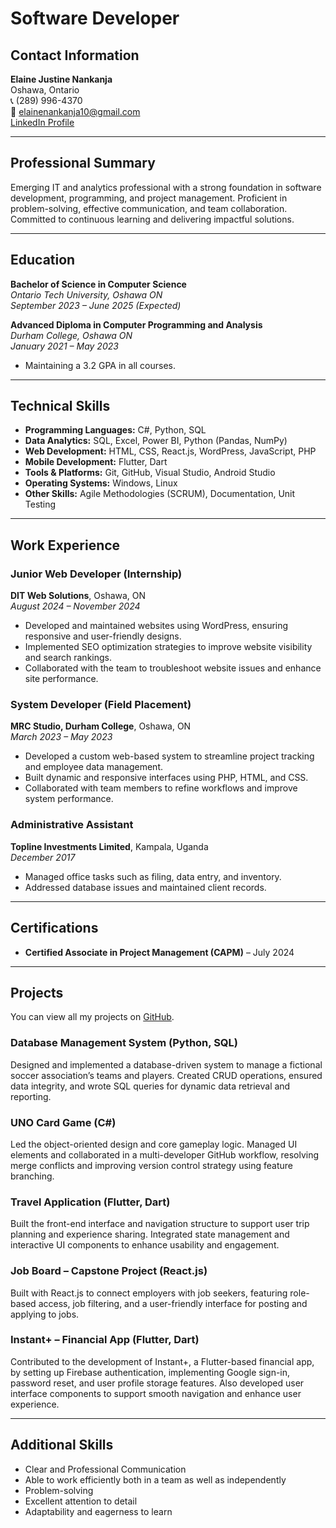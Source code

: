# Software Developer

## Contact Information
**Elaine Justine Nankanja**  
Oshawa, Ontario  
📞 (289) 996-4370  
📧 elainenankanja10@gmail.com  
[LinkedIn Profile](https://www.linkedin.com/in/ElaineNankanja/)

---

## Professional Summary
Emerging IT and analytics professional with a strong foundation in software development, programming, and project management. Proficient in problem-solving, effective communication, and team collaboration. Committed to continuous learning and delivering impactful solutions.

---

## Education

**Bachelor of Science in Computer Science**  
*Ontario Tech University, Oshawa ON*  
*September 2023 – June 2025 (Expected)*

**Advanced Diploma in Computer Programming and Analysis**  
*Durham College, Oshawa ON*  
*January 2021 – May 2023*  
- Maintaining a 3.2 GPA in all courses.

---

## Technical Skills

- **Programming Languages:** C#, Python, SQL  
- **Data Analytics:** SQL, Excel, Power BI, Python (Pandas, NumPy)  
- **Web Development:** HTML, CSS, React.js, WordPress, JavaScript, PHP  
- **Mobile Development:** Flutter, Dart  
- **Tools & Platforms:** Git, GitHub, Visual Studio, Android Studio  
- **Operating Systems:** Windows, Linux  
- **Other Skills:** Agile Methodologies (SCRUM), Documentation, Unit Testing  

---

## Work Experience

### Junior Web Developer (Internship)  
**DIT Web Solutions**, Oshawa, ON  
*August 2024 – November 2024*  
- Developed and maintained websites using WordPress, ensuring responsive and user-friendly designs.  
- Implemented SEO optimization strategies to improve website visibility and search rankings.  
- Collaborated with the team to troubleshoot website issues and enhance site performance.

### System Developer (Field Placement)  
**MRC Studio, Durham College**, Oshawa, ON  
*March 2023 – May 2023*  
- Developed a custom web-based system to streamline project tracking and employee data management.  
- Built dynamic and responsive interfaces using PHP, HTML, and CSS.  
- Collaborated with team members to refine workflows and improve system performance.

### Administrative Assistant  
**Topline Investments Limited**, Kampala, Uganda  
*December 2017*  
- Managed office tasks such as filing, data entry, and inventory.  
- Addressed database issues and maintained client records.

---

## Certifications

- **Certified Associate in Project Management (CAPM)** – July 2024  

---

## Projects
You can view all my projects on [GitHub](https://github.com/elainey188).

### Database Management System (Python, SQL)  
Designed and implemented a database-driven system to manage a fictional soccer association’s teams and players. Created CRUD operations, ensured data integrity, and wrote SQL queries for dynamic data retrieval and reporting.

### UNO Card Game (C#)  
Led the object-oriented design and core gameplay logic. Managed UI elements and collaborated in a multi-developer GitHub workflow, resolving merge conflicts and improving version control strategy using feature branching.

### Travel Application (Flutter, Dart)  
Built the front-end interface and navigation structure to support user trip planning and experience sharing. Integrated state management and interactive UI components to enhance usability and engagement.

### Job Board – Capstone Project (React.js)  
Built with React.js to connect employers with job seekers, featuring role-based access, job filtering, and a user-friendly interface for posting and applying to jobs.

### Instant+ – Financial App (Flutter, Dart)  
Contributed to the development of Instant+, a Flutter-based financial app, by setting up Firebase authentication, implementing Google sign-in, password reset, and user profile storage features. Also developed user interface components to support smooth navigation and enhance user experience.


---

## Additional Skills

- Clear and Professional Communication  
- Able to work efficiently both in a team as well as independently  
- Problem-solving  
- Excellent attention to detail  
- Adaptability and eagerness to learn


